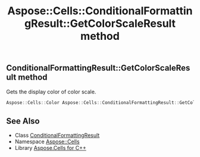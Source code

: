 ﻿---
title: Aspose::Cells::ConditionalFormattingResult::GetColorScaleResult method
linktitle: GetColorScaleResult
second_title: Aspose.Cells for C++ API Reference
description: 'Aspose::Cells::ConditionalFormattingResult::GetColorScaleResult method. Gets the display color of color scale in C++.'
type: docs
weight: 1000
url: /cpp/aspose.cells/conditionalformattingresult/getcolorscaleresult/
---
## ConditionalFormattingResult::GetColorScaleResult method


Gets the display color of color scale.

```cpp
Aspose::Cells::Color Aspose::Cells::ConditionalFormattingResult::GetColorScaleResult()
```

## See Also

* Class [ConditionalFormattingResult](../)
* Namespace [Aspose::Cells](../../)
* Library [Aspose.Cells for C++](../../../)

